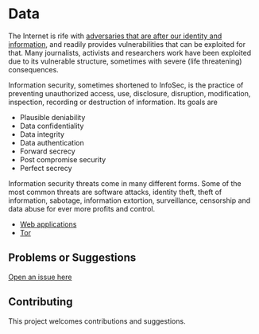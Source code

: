 # Data

The Internet is rife with [adversaries that are after our identity and information](../../threat-modelling/DA-threat-model/adversaries), and readily provides vulnerabilities that can be exploited for that. Many journalists, activists and researchers work have been exploited due to its vulnerable structure, sometimes with severe (life threatening) consequences.

Information security, sometimes shortened to InfoSec, is the practice of preventing unauthorized access, use, disclosure, disruption, modification, inspection, recording or destruction of information. Its goals are

* Plausible deniability
* Data confidentiality
* Data integrity
* Data authentication
* Forward secrecy
* Post compromise security
* Perfect secrecy

Information security threats come in many different forms. Some of the most common threats are software attacks, identity theft, theft of information, sabotage, information extortion, surveillance, censorship and data abuse for ever more profits and control.

* [Web applications](Web-applications.md)
* [Tor](Tor.md)

## Problems or Suggestions

[Open an issue here](https://github.com/tymyrddin/orchard/issues)

## Contributing

This project welcomes contributions and suggestions. 